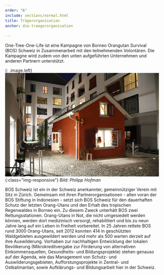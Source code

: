 ```yaml
---
order: "6"
include: sections/normal.html
title: Trägerorganisation
anchor: die-traegerorganisation

---
```

One-Tree-One-Life ist eine Kampagne von Borneo Orangutan Survival (BOS) Schweiz in Zusammenarbeit mit den teilnehmenden Volontären. Die Kampagne wird zudem von den unten aufgeführten Unternehmen und anderen Partnern unterstützt.

{: .image.left}
![BOS HQ Zürich](assets/img/bos-hq.jpg){:class="img-responsive"} _Bild: Philipp Hofman_

BOS Schweiz ist ein in der Schweiz anerkannter, gemeinnütziger Verein mit Sitz in Zürich. Gemeinsam mit ihren Partnerorganisationen - allen voran der BOS Stiftung in Indonesien - setzt sich BOS Schweiz für den dauerhaften Schutz der letzten Orang-Utans und den Erhalt des tropischen Regenwaldes in Borneo ein. Zu diesem Zweck unterhält BOS zwei Rettungsstationen. Orang-Utans in Not, die nicht umgesiedelt werden können, werden dort medizinisch versorgt, rehabilitiert und bis zu neun Jahre lang auf ein Leben in Freiheit vorbereitet. In 25 Jahren rettete BOS rund 3000 Orang-Utans, seit 2012 konnten 414 in geschützten Waldgebieten ausgewildert werden und mehr als 500 warten derzeit auf ihre Auswilderung. Vorhaben zur nachhaltigen Entwicklung der lokalen Bevölkerung (Mikrokreditvergabe zur Förderung von alternativen Einkommensquellen, Gesundheits- und Bildungsprojekte) stehen genauso auf der Agenda, wie das Management von Schutz- und Auswilderungsgebieten, Aufforstungsprojekte in Zentral- und Ostkalimantan, sowie Aufklärungs- und Bildungsarbeit hier in der Schweiz.
